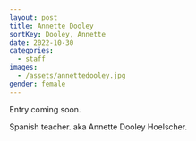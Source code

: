 ```yaml
---
layout: post
title: Annette Dooley
sortKey: Dooley, Annette
date: 2022-10-30
categories:
  - staff
images:
  - /assets/annettedooley.jpg
gender: female
---
```

Entry coming soon.

S﻿panish teacher. aka Annette Dooley Hoelscher.